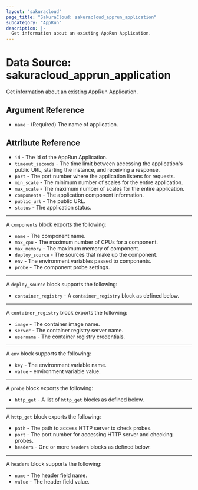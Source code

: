 ```yaml
---
layout: "sakuracloud"
page_title: "SakuraCloud: sakuracloud_apprun_application"
subcategory: "AppRun"
description: |-
  Get information about an existing AppRun Application.
---
```


# Data Source: sakuracloud_apprun_application

Get information about an existing AppRun Application.

## Argument Reference

* `name` - (Required) The name of application.

## Attribute Reference

* `id` - The id of the AppRun Application.
* `timeout_seconds` - The time limit between accessing the application's public URL, starting the instance, and receiving a response.
* `port` - The port number where the application listens for requests.
* `min_scale` - The minimum number of scales for the entire application.
* `max_scale` - The maximum number of scales for the entire application.
* `components` - The application component information.
* `public_url` - The public URL.
* `status` - The application status.


---

A `components` block exports the following:

* `name` - The component name.
* `max_cpu` - The maximum number of CPUs for a component.
* `max_memory` - The maximum memory of component.
* `deploy_source` - The sources that make up the component.
* `env` - The environment variables passed to components.
* `probe` - The component probe settings.

---

A `deploy_source` block supports the following:

* `container_registry` - A `container_registry` block as defined below.

---

A `container_registry` block exports the following:

* `image` - The container image name.
* `server` - The container registry server name.
* `username` - The container registry credentials.

---

A `env` block supports the following:

* `key` - The environment variable name.
* `value` - environment variable value.

---

A `probe` block exports the following:

* `http_get` - A list of `http_get` blocks as defined below.

---

A `http_get` block exports the following:

* `path` - The path to access HTTP server to check probes.
* `port` - The port number for accessing HTTP server and checking probes.
* `headers` - One or more `headers` blocks as defined below.

---

A `headers` block supports the following:

* `name` - The header field name.
* `value` - The header field value.
